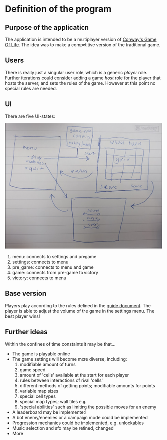 # Definition of the program

## Purpose of the application

The application is intended to be a multiplayer version of [Conway's Game Of Life](https://playgameoflife.com/). The idea was to make a competitive version of the traditional game. 
## Users

There is really just a singular user role, which is a generic _player_ role. Further iterations could consider adding a game _host_ role for the player that hosts the server, and sets the rules of the game. However at this point no special rules are needed. 

## UI

There are five UI-states:

![](https://github.com/MiikaMatias/ot-harjoitustyo/blob/main/documentation/images/outline.png)

1) menu: connects to settings and pregame
2) settings: connects to menu
3) pre_game: connects to menu and game
4) game: connects from pre-game to victory
5) victory: connects to menu

## Base version
Players play according to the rules defined in the [guide document](https://github.com/MiikaMatias/ot-harjoitustyo/blob/main/documentation/guide.md). The player is able to adjust the volume of the game in the settings menu. The best player wins!

## Further ideas

Within the confines of time constaints it may be that...

- The game is playable online
- The game settings will become more diverse, including:
    1) modifiable amount of turns
    2) game speed
    3) amount of 'cells' available at the start for each player
    4) rules between interactions of rival 'cells'
    5) different methods of getting points; modifiable amounts for points 
    6) variable map sizes
    7) special cell types
    8) special map types; wall tiles e.g.
    9) 'special abilities' such as limiting the possible moves for an enemy
- A leaderboard may be implemented
- A bot enemy/enemies or a campaign mode could be implemented
- Progression mechanics could be implemented, e.g. unlockables
- Music selection and sfx may be refined, changed
- More
